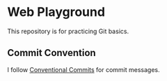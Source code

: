 # Web Playground

This repository is for practicing Git basics.

## Commit Convention
I follow [Conventional Commits](https://www.conventionalcommits.org/) for commit messages.
